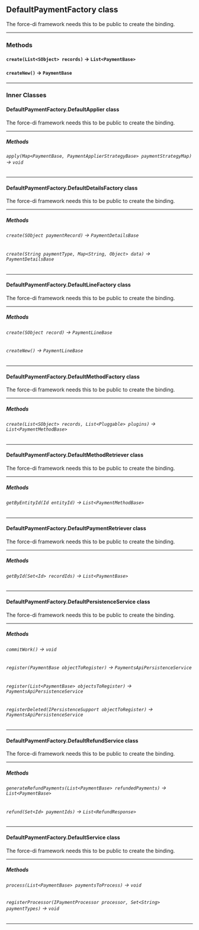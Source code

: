 ## DefaultPaymentFactory class

The force-di framework needs this to be public to create the binding.

---
### Methods
<!-- panels:start -->
<!-- div:left-panel -->
#### `create(List<SObject> records)` → `List<PaymentBase>`
<!-- panels:end -->
<!-- panels:start -->
<!-- div:left-panel -->
#### `createNew()` → `PaymentBase`
<!-- panels:end -->
---
### Inner Classes

#### DefaultPaymentFactory.DefaultApplier class

The force-di framework needs this to be public to create the binding.

---
##### Methods
<!-- panels:start -->
<!-- div:left-panel -->
###### `apply(Map<PaymentBase, PaymentApplierStrategyBase> paymentStrategyMap)` → `void`
<!-- panels:end -->
---
#### DefaultPaymentFactory.DefaultDetailsFactory class

The force-di framework needs this to be public to create the binding.

---
##### Methods
<!-- panels:start -->
<!-- div:left-panel -->
###### `create(SObject paymentRecord)` → `PaymentDetailsBase`
<!-- panels:end -->
<!-- panels:start -->
<!-- div:left-panel -->
###### `create(String paymentType, Map<String, Object> data)` → `PaymentDetailsBase`
<!-- panels:end -->
---
#### DefaultPaymentFactory.DefaultLineFactory class

The force-di framework needs this to be public to create the binding.

---
##### Methods
<!-- panels:start -->
<!-- div:left-panel -->
###### `create(SObject record)` → `PaymentLineBase`
<!-- panels:end -->
<!-- panels:start -->
<!-- div:left-panel -->
###### `createNew()` → `PaymentLineBase`
<!-- panels:end -->
---
#### DefaultPaymentFactory.DefaultMethodFactory class

The force-di framework needs this to be public to create the binding.

---
##### Methods
<!-- panels:start -->
<!-- div:left-panel -->
###### `create(List<SObject> records, List<Pluggable> plugins)` → `List<PaymentMethodBase>`
<!-- panels:end -->
---
#### DefaultPaymentFactory.DefaultMethodRetriever class

The force-di framework needs this to be public to create the binding.

---
##### Methods
<!-- panels:start -->
<!-- div:left-panel -->
###### `getByEntityId(Id entityId)` → `List<PaymentMethodBase>`
<!-- panels:end -->
---
#### DefaultPaymentFactory.DefaultPaymentRetriever class

The force-di framework needs this to be public to create the binding.

---
##### Methods
<!-- panels:start -->
<!-- div:left-panel -->
###### `getById(Set<Id> recordIds)` → `List<PaymentBase>`
<!-- panels:end -->
---
#### DefaultPaymentFactory.DefaultPersistenceService class

The force-di framework needs this to be public to create the binding.

---
##### Methods
<!-- panels:start -->
<!-- div:left-panel -->
###### `commitWork()` → `void`
<!-- panels:end -->
<!-- panels:start -->
<!-- div:left-panel -->
###### `register(PaymentBase objectToRegister)` → `PaymentsApiPersistenceService`
<!-- panels:end -->
<!-- panels:start -->
<!-- div:left-panel -->
###### `register(List<PaymentBase> objectsToRegister)` → `PaymentsApiPersistenceService`
<!-- panels:end -->
<!-- panels:start -->
<!-- div:left-panel -->
###### `registerDeleted(IPersistenceSupport objectToRegister)` → `PaymentsApiPersistenceService`
<!-- panels:end -->
---
#### DefaultPaymentFactory.DefaultRefundService class

The force-di framework needs this to be public to create the binding.

---
##### Methods
<!-- panels:start -->
<!-- div:left-panel -->
###### `generateRefundPayments(List<PaymentBase> refundedPayments)` → `List<PaymentBase>`
<!-- panels:end -->
<!-- panels:start -->
<!-- div:left-panel -->
###### `refund(Set<Id> paymentIds)` → `List<RefundResponse>`
<!-- panels:end -->
---
#### DefaultPaymentFactory.DefaultService class

The force-di framework needs this to be public to create the binding.

---
##### Methods
<!-- panels:start -->
<!-- div:left-panel -->
###### `process(List<PaymentBase> paymentsToProcess)` → `void`
<!-- panels:end -->
<!-- panels:start -->
<!-- div:left-panel -->
###### `registerProcessor(IPaymentProcessor processor, Set<String> paymentTypes)` → `void`
<!-- panels:end -->
---
